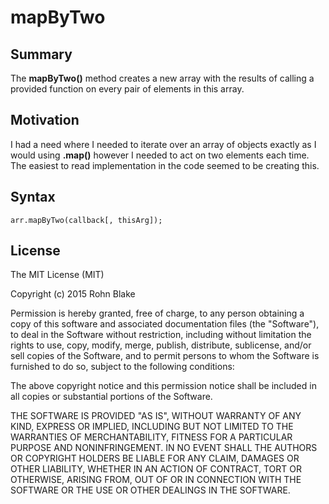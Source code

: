 # mapByTwo

## Summary

The **mapByTwo()** method creates a new array with the results of calling a provided function on every pair of elements in this array.

## Motivation
I had a need where I needed to iterate over an array of objects exactly as I would using **.map()** however I needed
to act on two elements each time. The easiest to read implementation in the code seemed to be creating this.

## Syntax

```
arr.mapByTwo(callback[, thisArg]);
```

## License
The MIT License (MIT)

Copyright (c) 2015 Rohn Blake

Permission is hereby granted, free of charge, to any person obtaining a copy
of this software and associated documentation files (the "Software"), to deal
in the Software without restriction, including without limitation the rights
to use, copy, modify, merge, publish, distribute, sublicense, and/or sell
copies of the Software, and to permit persons to whom the Software is
furnished to do so, subject to the following conditions:

The above copyright notice and this permission notice shall be included in all
copies or substantial portions of the Software.

THE SOFTWARE IS PROVIDED "AS IS", WITHOUT WARRANTY OF ANY KIND, EXPRESS OR
IMPLIED, INCLUDING BUT NOT LIMITED TO THE WARRANTIES OF MERCHANTABILITY,
FITNESS FOR A PARTICULAR PURPOSE AND NONINFRINGEMENT. IN NO EVENT SHALL THE
AUTHORS OR COPYRIGHT HOLDERS BE LIABLE FOR ANY CLAIM, DAMAGES OR OTHER
LIABILITY, WHETHER IN AN ACTION OF CONTRACT, TORT OR OTHERWISE, ARISING FROM,
OUT OF OR IN CONNECTION WITH THE SOFTWARE OR THE USE OR OTHER DEALINGS IN THE
SOFTWARE.